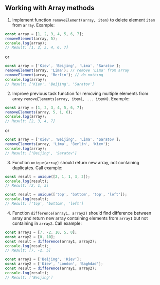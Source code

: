 ## Working with Array methods

1. Implement function `removeElement(array, item)` to delete element `item`
from `array`. Example:

```js
const array = [1, 2, 3, 4, 5, 6, 7];
removeElement(array, 5);
console.log(array);
// Result: [1, 2, 3, 4, 6, 7]
```
or
```js
const array = ['Kiev', 'Beijing', 'Lima', 'Saratov'];
removeElement(array, 'Lima'); // remove 'Lima' from array
removeElement(array, 'Berlin'); // do nothing
console.log(array);
// Result: ['Kiev', 'Beijing', 'Saratov']
```

2. Improve previous task function for removing multiple elements from
array `removeElements(array, item1, ... itemN)`. Example:

```js
const array = [1, 2, 3, 4, 5, 6, 7];
removeElements(array, 5, 1, 6);
console.log(array);
// Result: [2, 3, 4, 7]
```
or
```js
const array = ['Kiev', 'Beijing', 'Lima', 'Saratov'];
removeElements(array, 'Lima', 'Berlin', 'Kiev');
console.log(array);
// Result: ['Beijing', 'Saratov']
```

3. Function `unique(array)` should return new array, not containing
duplicates. Call example:

```js
const result = unique([2, 1, 1, 3, 2]);
console.log(result);
// Result: [2, 1, 3]
```

```js
const result = unique(['top', 'bottom', 'top', 'left']);
console.log(result);
// Result: ['top', 'bottom', 'left']
```

4. Function `difference(array1, array2)` should find difference between
array and return new array containing elements from `array1` but not
containing in `array2`. Call example:

```js
const array1 = [7, -2, 10, 5, 0];
const array2 = [0, 10];
const result = difference(array1, array2);
console.log(result);
// Result: [7, -2, 5]
```

```js
const array1 = ['Beijing', 'Kiev'];
const array2 = ['Kiev', 'London', 'Baghdad'];
const result = difference(array1, array2);
console.log(result);
// Result: ['Beijing']
```
